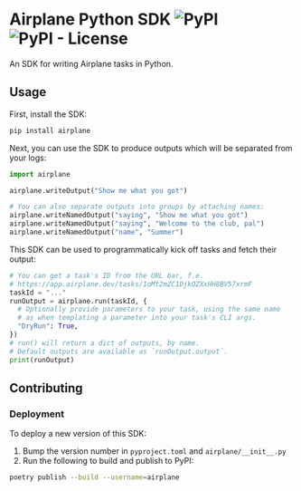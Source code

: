 # Airplane Python SDK ![PyPI](https://img.shields.io/pypi/v/airplanesdk) ![PyPI - License](https://img.shields.io/pypi/l/airplanesdk)

An SDK for writing Airplane tasks in Python.

## Usage

First, install the SDK:

```sh
pip install airplane
```

Next, you can use the SDK to produce outputs which will be separated from your logs:

```python
import airplane

airplane.writeOutput("Show me what you got")

# You can also separate outputs into groups by attaching names:
airplane.writeNamedOutput("saying", "Show me what you got")
airplane.writeNamedOutput("saying", "Welcome to the club, pal")
airplane.writeNamedOutput("name", "Summer")
```

This SDK can be used to programmatically kick off tasks and fetch their output:

```python
# You can get a task's ID from the URL bar, f.e.
# https://app.airplane.dev/tasks/1oMt2mZC1DjkOZXxHH8BV57xrmF
taskId = "..."
runOutput = airplane.run(taskId, {
  # Optionally provide parameters to your task, using the same name
  # as when templating a parameter into your task's CLI args.
  "DryRun": True,
})
# run() will return a dict of outputs, by name.
# Default outputs are available as `runOutput.output`.
print(runOutput)
```

## Contributing

### Deployment

To deploy a new version of this SDK:

1. Bump the version number in `pyproject.toml` and `airplane/__init__.py`
2. Run the following to build and publish to PyPI:

```sh
poetry publish --build --username=airplane
```
